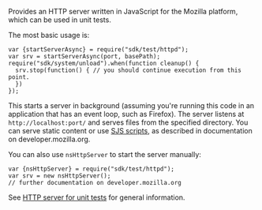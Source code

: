 <!-- This Source Code Form is subject to the terms of the Mozilla Public
   - License, v. 2.0. If a copy of the MPL was not distributed with this
   - file, You can obtain one at http://mozilla.org/MPL/2.0/. -->

Provides an HTTP server written in JavaScript for the Mozilla platform, which 
can be used in unit tests.

The most basic usage is:

    var {startServerAsync} = require("sdk/test/httpd");
    var srv = startServerAsync(port, basePath);
    require("sdk/system/unload").when(function cleanup() {
      srv.stop(function() { // you should continue execution from this point.
      })
    });

This starts a server in background (assuming you're running this code in an 
application that has an event loop, such as Firefox). The server listens at 
`http://localhost:port/` and serves files from the specified directory. You 
can serve static content or use
[SJS scripts](https://developer.mozilla.org/en/HTTP_server_for_unit_tests#SJS:_server-side_scripts),
as described in documentation 
on developer.mozilla.org.

You can also use `nsHttpServer` to start the server manually:

    var {nsHttpServer} = require("sdk/test/httpd");
    var srv = new nsHttpServer();
    // further documentation on developer.mozilla.org

See 
[HTTP server for unit tests](https://developer.mozilla.org/En/HTTP_server_for_unit_tests)
for general information.
